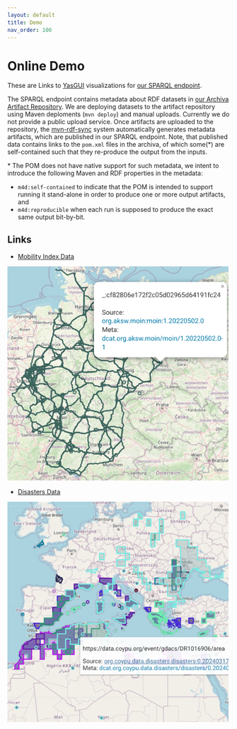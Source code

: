 ```yaml
---
layout: default
title: Demo
nav_order: 100
---
```


# Online Demo

These are Links to [YasGUI](https://yasgui.triply.cc/) visualizations for [our SPARQL endpoint](https://maven.aksw.org/sparql).

The SPARQL endpoint contains metadata about RDF datasets in [our Archiva Artifact Repository](https://maven.aksw.org/).
We are deploying datasets to the artifact repository using Maven deploments (`mvn deploy`) and manual uploads. Currently we do not provide a public upload service.
Once artifacts are uploaded to the repository, the [mvn-rdf-sync](sync/index.md) system automatically generates metadata artifacts, which are published in our SPARQL endpoint.
Note, that published data contains links to the `pom.xml` files in the archiva, of which some(\*) are self-contained such that they re-produce the output from the inputs.

\* The POM does not have native support for such metadata, we intent to introduce the following Maven and RDF properties in the metadata:

* `m4d:self-contained` to indicate that the POM is intended to support running it stand-alone in order to produce one or more output artifacts, and
* `m4d:reproducible` when each run is supposed to produce the exact same output bit-by-bit.

## Links

* [Mobility Index Data](https://api.triplydb.com/s/24BRwf-Ef)

<img src="images/2024-04-02-demo-moin.png" width="500px" />

* [Disasters Data](https://api.triplydb.com/s/17MgzHpWq)

<img src="images/2024-04-02-demo-disasters.png" width="500px" />

